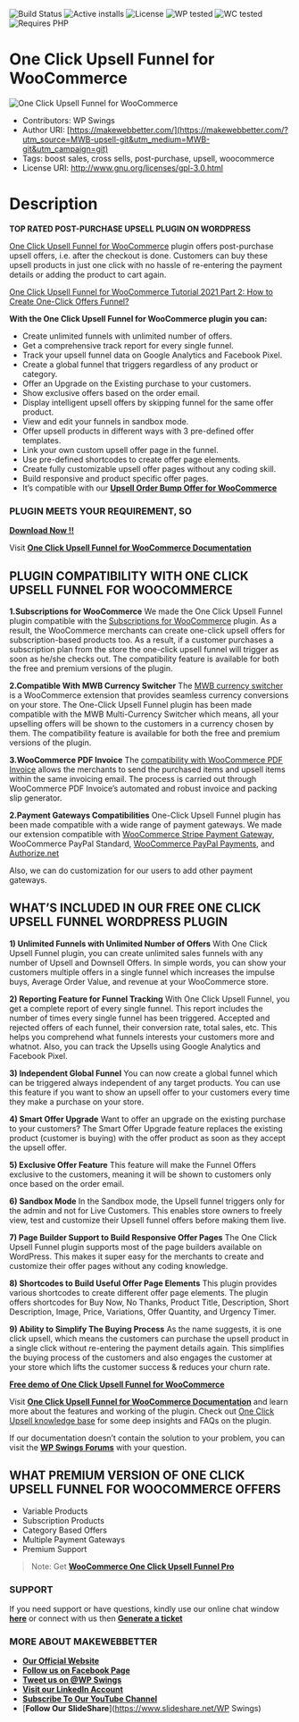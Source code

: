 ![Build Status](https://img.shields.io/travis/twbs/bootstrap/master.svg) ![Active installs](https://img.shields.io/badge/Active-1000%2B-brightgreen) ![License](https://img.shields.io/badge/License-GPLv3%20or%20later-yellowgreen) ![WP tested](https://img.shields.io/badge/WP%20tested-5.8.2-brightgreen) ![WC tested](https://img.shields.io/badge/WC%20tested-5.9.0-brightgreen) ![Requires PHP](https://img.shields.io/badge/Requires%20PHP-7.0.0-blue)
# One Click Upsell Funnel for WooCommerce
![One Click Upsell Funnel for WooCommerce](https://ps.w.org/woo-one-click-upsell-funnel/assets/banner-772x250.jpg)
* Contributors: WP Swings
* Author URI: [https://makewebbetter.com/](https://makewebbetter.com/?utm_source=MWB-upsell-git&utm_medium=MWB-git&utm_campaign=git)
* Tags: boost sales, cross sells, post-purchase, upsell, woocommerce
* License URI: http://www.gnu.org/licenses/gpl-3.0.html

# Description

**TOP RATED POST-PURCHASE UPSELL PLUGIN ON WORDPRESS**

[One Click Upsell Funnel for WooCommerce](https://wordpress.org/plugins/woo-one-click-upsell-funnel/) plugin offers post-purchase upsell offers, i.e. after the checkout is done. Customers can buy these upsell products in just one click with no hassle of re-entering the payment details or adding the product to cart again.

[One Click Upsell Funnel for WooCommerce Tutorial 2021 Part 2: How to Create One-Click Offers Funnel?
](https://youtu.be/PvyKF8WEkAk)

**With the One Click Upsell Funnel for WooCommerce plugin you can:**

* Create unlimited funnels with unlimited number of offers.
* Get a comprehensive track report for every single funnel.
* Track your upsell funnel data on Google Analytics and Facebook Pixel.
* Create a global funnel that triggers regardless of any product or category.
* Offer an Upgrade on the Existing purchase to your customers.
* Show exclusive offers based on the order email.
* Display intelligent upsell offers by skipping funnel for the same offer product.
* View and edit your funnels in sandbox mode.
* Offer upsell products in different ways with 3 pre-defined offer templates.
* Link your own custom upsell offer page in the funnel.
* Use pre-defined shortcodes to create offer page elements.
* Create fully customizable upsell offer pages without any coding skill.
* Build responsive and product specific offer pages.
* It’s compatible with our [**Upsell Order Bump Offer for WooCommerce**](https://wordpress.org/plugins/upsell-order-bump-offer-for-woocommerce/)

### PLUGIN MEETS YOUR REQUIREMENT, SO 
[**Download Now !!**](https://downloads.wordpress.org/plugin/woo-one-click-upsell-funnel.zip) 

Visit [**One Click Upsell Funnel for WooCommerce Documentation**](https://docs.makewebbetter.com/woocommerce-one-click-upsell-funnel/?utm_source=MWB-upsell-git&utm_medium=MWB-git&utm_campaign=MWB-upsell-git) 

## PLUGIN COMPATIBILITY WITH ONE CLICK UPSELL FUNNEL FOR WOOCOMMERCE

**1.Subscriptions for WooCommerce**
We made the One Click Upsell Funnel plugin compatible with the [Subscriptions for WooCommerce](https://wordpress.org/plugins/subscriptions-for-woocommerce/) plugin. As a result, the WooCommerce merchants can create one-click upsell offers for subscription-based products too. As a result, if a customer purchases a subscription plan from the store the one-click upsell funnel will trigger as soon as he/she checks out. The compatibility feature is available for both the free and premium versions of the plugin.

**2.Compatible With MWB Currency Switcher**
The [MWB currency switcher](https://wordpress.org/plugins/mwb-multi-currency-switcher-for-woocommerce/) is a WooCommerce extension that provides seamless currency conversions on your store. The One-Click Upsell Funnel plugin has been made compatible with the MWB Multi-Currency Switcher which means, all your upselling offers will be shown to the customers in a currency chosen by them. The compatibility feature is available for both the free and premium versions of the plugin.

**3.WooCommerce PDF Invoice**
The [compatibility with WooCommerce PDF Invoice](https://wordpress.org/plugins/invoice-system-for-woocommerce/) allows the merchants to send the purchased items and upsell items within the same invoicing email. The process is carried out through WooCommerce PDF Invoice’s automated and robust invoice and packing slip generator.

**2.Payment Gateways Compatibilities**
One-Click Upsell Funnel plugin has been made compatible with a wide range of payment gateways. We made our extension compatible with [WooCommerce Stripe Payment Gateway](https://wordpress.org/plugins/woocommerce-gateway-stripe/), WooCommerce PayPal Standard, [WooCommerce PayPal Payments](https://wordpress.org/plugins/woocommerce-paypal-payments/), and [Authorize.net](https://woocommerce.com/products/authorize-net/)

Also, we can do customization for our users to add other payment gateways. 


## WHAT’S INCLUDED IN OUR FREE ONE CLICK UPSELL FUNNEL WORDPRESS PLUGIN

**1) Unlimited Funnels with Unlimited Number of Offers**
With One Click Upsell Funnel plugin, you can create unlimited sales funnels with any number of Upsell and Downsell Offers. In simple words, you can show your customers multiple offers in a single funnel which increases the impulse buys, Average Order Value, and revenue at your WooCommerce store.

**2) Reporting Feature for Funnel Tracking**
With One Click Upsell Funnel, you get a complete report of every single funnel. This report includes the number of times every single funnel has been triggered. Accepted and rejected offers of each funnel, their conversion rate, total sales, etc. This helps you comprehend what funnels interests your customers more and whatnot. Also, you can track the Upsells using Google Analytics and Facebook Pixel.

**3) Independent Global Funnel**
You can now create a global funnel which can be triggered always independent of any target products. You can use this feature if you want to show an upsell offer to your customers every time they make a purchase on your store.

**4) Smart Offer Upgrade**
Want to offer an upgrade on the existing purchase to your customers? The Smart Offer Upgrade feature replaces the existing product (customer is buying) with the offer product as soon as they accept the upsell offer.

**5) Exclusive Offer Feature**
This feature will make the Funnel Offers exclusive to the customers, meaning it will be shown to customers only once based on the order email.

**6) Sandbox Mode**
In the Sandbox mode, the Upsell funnel triggers only for the admin and not for Live Customers. This enables store owners to freely view, test and customize their Upsell funnel offers before making them live.

**7) Page Builder Support to Build Responsive Offer Pages**
The One Click Upsell Funnel plugin supports most of the page builders available on WordPress. This makes it super easy for the merchants to create and customize their offer pages without any coding knowledge.

**8) Shortcodes to Build Useful Offer Page Elements**
This plugin provides various shortcodes to create different offer page elements. The plugin offers shortcodes for Buy Now, No Thanks, Product Title, Description, Short Description, Image, Price, Variations, Offer Quantity, and Urgency Timer.

**9) Ability to Simplify The Buying Process**
As the name suggests, it is one click upsell, which means the customers can purchase the upsell product in a single click without re-entering the payment details again. This simplifies the buying process of the customers and also engages the customer at your store which lifts the customer success & reduces your churn rate.

[**Free demo of One Click Upsell Funnel for WooCommerce**](https://demo.makewebbetter.com/woocommerce-one-click-upsell-funnel/?utm_source=MWB-upsell-git&utm_medium=MWB-git&utm_campaign=MWB-upsell-git)

Visit [**One Click Upsell Funnel for WooCommerce Documentation**](https://docs.makewebbetter.com/woocommerce-one-click-upsell-funnel/?utm_source=MWB-upsell-git&utm_medium=MWB-git&utm_campaign=MWB-upsell-git) and learn more about the features and working of the plugin. Check out [One Click Upsell knowledge base](https://support.makewebbetter.com/wordpress-plugins-knowledge-base/category/woocommerce-one-click-upsell-funnel-pro-kb/?utm_source=MWB-upsell-git&utm_medium=MWB-git&utm_campaign=MWB-upsell-git) for some deep insights and FAQs on the plugin.

If our documentation doesn’t contain the solution to your problem, you can visit the [**WP Swings Forums**](https://forums.makewebbetter.com/?utm_source=MWB-upsell-git&utm_medium=MWB-git&utm_campaign=MWB-upsell-git) with your question.

## WHAT PREMIUM VERSION OF ONE CLICK UPSELL FUNNEL FOR WOOCOMMERCE OFFERS

* Variable Products
* Subscription Products
* Category Based Offers
* Multiple Payment Gateways
* Premium Support

> Note:  Get [**WooCommerce One Click Upsell Funnel Pro**](https://makewebbetter.com/product/woocommerce-one-click-upsell-funnel-pro/?utm_source=MWB-upsell-git&utm_medium=MWB-git&utm_campaign=MWB-upsell-git)

### **SUPPORT**

If you need support or have questions, kindly use our online chat window [**here**](https://makewebbetter.com/?utm_source=MWB-upsell-git&utm_medium=MWB-git-page&utm_campaign=MWB-upsell-git) or connect with us then [**Generate a ticket**](https://makewebbetter.com/submit-query/?utm_source=MWB-upsell-git&utm_medium=MWB-git-page&utm_campaign=MWB-upsell-git)

### **MORE ABOUT MAKEWEBBETTER**

- [**Our Official Website**](https://makewebbetter.com/?utm_source=MWB-upsell-git&utm_medium=MWB-git&utm_campaign=git)
- [**Follow us on Facebook Page**](https://www.facebook.com/makewebbetter)
- [**Tweet us on @WP Swings**](https://twitter.com/makewebbetter)
- [**Visit our LinkedIn Account**](https://www.linkedin.com/company/makewebbetter)
- [**Subscribe To Our YouTube Channel**](https://www.youtube.com/channel/UC7nYNf0JETOwW3GOD_EW2Ag)
- [**Follow Our SlideShare**](https://www.slideshare.net/WP Swings)
